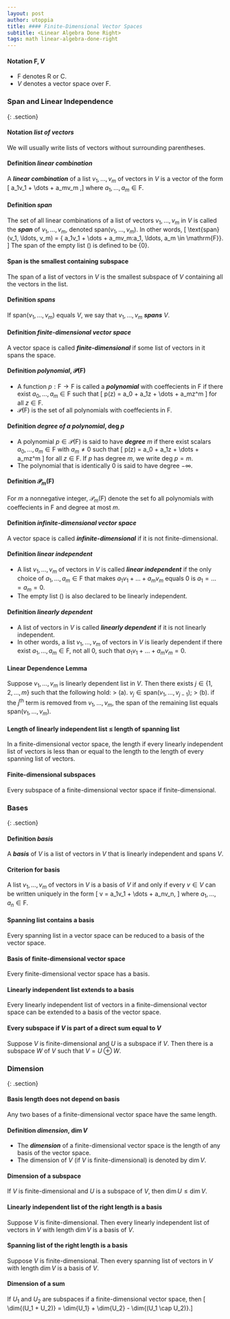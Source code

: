 ```yaml
---
layout: post 
author: utoppia
title: #### Finite-Dimensional Vector Spaces
subtitle: <Linear Algebra Done Right>
tags: math linear-algebra-done-right
---
```


#### <span class='p-notation'> Notation </span> $\mathrm{F}, V$
+ $\mathrm{F}$ denotes $\mathrm{R}$ or $\mathrm{C}$.
+ $V$ denotes a vector space over $\mathrm{F}$.

### Span and Linear Independence 
{: .section}

#### <span class='p-notation'> Notation </span> ***list of vectors***
We will usually write lists of vectors without surrounding parentheses.

#### <span class='p-definition'> Definition </span> ***linear combination***
A ***linear combination*** of a list $v_1, \ldots, v_m$ of vectors in $V$ is a vector of the form \[ a_1v_1 + \dots + a_mv_m ,\] where $a_1, \ldots, a_m \in \mathrm{F}$.

#### <span class='p-definition'> Definition </span> ***span*** 
The set of all linear combinations of a list of vectors $v_1, \ldots, v_m$ in $V$ is called the ***span*** of $v_1, \ldots, v_m$, denoted $\text{span}(v_1,\ldots, v_m)$. In other words, \[ \text{span}(v_1, \ldots, v_m) = \{ a_1v_1 + \dots + a_mv_m:a_1, \ldots, a_m \in \mathrm{F}\}. \] The span of the empty list $()$ is defined to be $\{0\}$.

#### <span class="p-lemma"> Span is the smallest containing subspace  </span>
The span of a list of vectors in $V$ is the smallest subspace of $V$ containing all the vectors in the list.

#### <span class='p-definition'> Definition </span> ***spans***
If $\text{span}(v_1, \ldots, v_m)$ equals $V$, we say that $v_1, \ldots, v_m$ ***spans*** $V$.

#### <span class='p-definition'> Definition </span> ***finite-dimensional vector space***
A vector space is called ***finite-dimensional*** if some list of vectors in it spans the space.

#### <span class='p-definition'> Definition </span> ***polynomial***, $\mathcal{P}(\mathrm{F})$
+ A function $p: \mathrm{F} \to \mathrm{F}$ is called a ***polynomial*** with coeffecients in $\mathrm{F}$ if there exist $a_0, \ldots, a_m \in \mathrm{F}$ such that \[ p(z) = a_0 + a_1z + \dots + a_mz^m \] for all $z \in \mathrm{F}$.
+ $\mathcal{P}(\mathrm{F})$ is the set of all polynomials with coeffecients in $\mathrm{F}$.

#### <span class='p-definition'> Definition </span> ***degree of a polynomial***, $\text{deg }p$
+ A polynomial $p \in \mathcal{P}(\mathrm{F})$ is said to have ***degree*** $m$ if there exist scalars $a_0, \ldots, a_m \in \mathrm{F}$ with $a_m \neq 0$ such that \[ p(z) = a_0 + a_1z + \dots + a_mz^m \] for all $z \in \mathrm{F}$. If $p$ has degree $m$, we write $\text{deg }p = m$.
+ The polynomial that is identically $0$ is said to have degree $-\infty$.

#### <span class='p-definition'> Definition </span> $\mathcal{P}_m(\mathrm{F})$
For $m$ a nonnegative integer, $\mathcal{P}_m(\mathrm{F})$ denote the set fo all polynomials with coeffecients in $\mathrm{F}$ and degree at most $m$.

#### <span class='p-definition'> Definition </span> ***infinite-dimensional vector space***
A vector space is called ***infinite-dimensional*** if it is not finite-dimensional.

#### <span class='p-definition'> Definition </span> ***linear independent***
+ A list $v_1, \ldots, v_m$ of vectors in $V$ is called ***linear independent*** if the only choice of $a_1, \ldots, a_m \in \mathrm{F}$ that makes $a_1v_1 + \dots + a_mv_m$ equals $0$ is $a_1 = \dots = a_m = 0$.
+ The empty list $()$ is also declared to be linearly independent.

#### <span class='p-definition'> Definition </span> ***linearly dependent***
+ A list of vectors in $V$ is called ***linearly dependent*** if it is not linearly independent.
+ In other words, a list $v_1, \ldots, v_m$ of vectors in $V$ is liearly dependent if there exist $a_1, \ldots, a_m \in \mathrm{F}$, not all $0$, such that $a_1v_1 + \dots + a_mv_m = 0$.

#### <span class="p-lemma"> Linear Dependence Lemma </span>
Suppose $v_1, \ldots, v_m$ is linearly dependent list in $V$. Then there exists $j \in \{1,2,\ldots,m\}$ such that the following hold:
    > (a). $v_j \in \text{span}(v_1, \ldots, v_{j-1})$;
    > (b). if the $j^{\text{th}}$ term is removed from $v_1, \ldots, v_m$, the span of the remaining list equals $\text{span}(v_1, \ldots, v_m)$.

#### <span class="p-lemma"> Length of linearly independent list $\leq$ length of spanning list </span> 
In a finite-dimensional vector space, the length if every linearly independent list of vectors is less than or equal to the length to the length of every spanning list of vectors.

#### <span class="p-lemma"> Finite-dimensional subspaces </span>
Every subspace of a finite-dimensional vector space if finite-dimensional.

### Bases 
{: .section}

#### <span class='p-definition'> Definition </span>***basis***
A ***basis*** of $V$ is a list of vectors in $V$ that is linearly independent and spans $V$.

#### <span class="p-lemma"> Criterion for basis  </span>
A list $v_1, \ldots, v_m$ of vectors in $V$ is a basis of $V$ if and only if every $v \in V$ can be written uniquely in the form \[ v = a_1v_1 + \dots + a_nv_n, \]
where $a_1, \ldots, a_n \in \mathrm{F}$.

#### <span class="p-lemma"> Spanning list contains a basis  </span>
Every spanning list in a vector space can be reduced to a basis of the vector space.

#### <span class="p-lemma"> Basis of finite-dimensional vector space </span> 
Every finite-dimensional vector space has a basis.

#### <span class="p-lemma"> Linearly independent list extends to a basis </span>
Every linearly independent list of vectors in a finite-dimensional vector space can be extended to a basis of the vector space.

#### <span class="p-lemma"> Every subspace if $V$ is part of a direct sum equal to $V$ </span>
Suppose $V$ is finite-dimensional and $U$ is a subspace if $V$. Then there is a subspace $W$ of $V$ such that $V = U \oplus W$.

### Dimension
{: .section}

#### <span class="p-lemma"> Basis length does not depend on basis  </span>
Any two bases of a finite-dimensional vector space have the same length.

#### <span class='p-definition'> Definition </span> ***dimension***, $\dim{V}$
+ The ***dimension*** of a finite-dimensional vector space is the length of any basis of the vector space.
+ The dimension of $V$ (if $V$ is finite-dimensional) is denoted by $\dim{V}$.

#### <span class="p-lemma"> Dimension of a subspace </span>
If $V$ is finite-dimensional and $U$ is a subspace of $V$, then $\dim{U} \leq \dim{V}$.

#### <span class="p-lemma"> Linearly independent list of the right length is a basis </span> 
Suppose $V$ is finite-dimensional. Then every linearly independent list of vectors in $V$ with length $\dim{V}$ is a basis of $V$.

#### <span class="p-lemma"> Spanning list of the right length is a basis </span>
Suppose $V$ is finite-dimensional. Then every spanning list of vectors in $V$ with length $\dim{V}$ is a basis of $V$.


#### <span class="p-lemma"> Dimension of a sum  </span>
If $U_1$ and $U_2$ are subspaces if a finite-dimensional vector space, then \[ \dim{(U_1 + U_2)} = \dim{U_1} + \dim{U_2} - \dim{(U_1 \cap U_2)}.\]